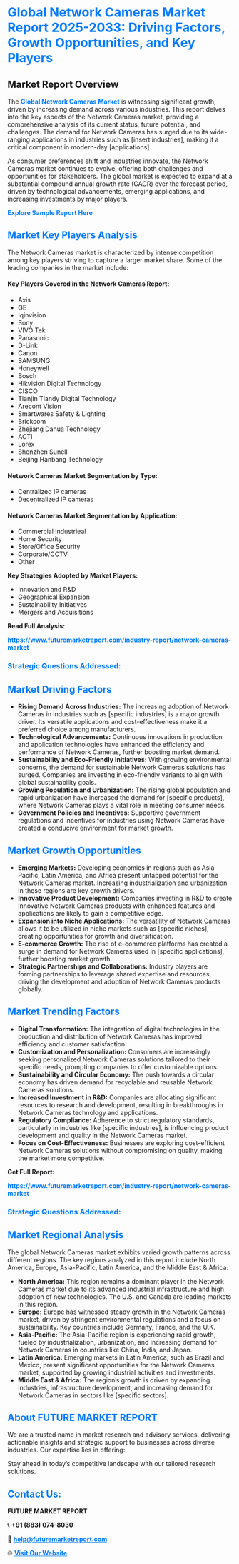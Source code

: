 <h1 style="color: #007BFF;">Global Network Cameras Market Report 2025-2033: Driving Factors, Growth Opportunities, and Key Players</h1>

<section id="overview">
<h2>Market Report Overview</h2>
<p>The <a href="https://www.futuremarketreport.com/industry-report/network-cameras-market" style="color: #007BFF; text-decoration: none;"><strong>Global Network Cameras Market</strong></a> is witnessing significant growth, driven by increasing demand across various industries. This report delves into the key aspects of the Network Cameras market, providing a comprehensive analysis of its current status, future potential, and challenges. The demand for Network Cameras has surged due to its wide-ranging applications in industries such as [insert industries], making it a critical component in modern-day [applications].</p>
<p>As consumer preferences shift and industries innovate, the Network Cameras market continues to evolve, offering both challenges and opportunities for stakeholders. The global market is expected to expand at a substantial compound annual growth rate (CAGR) over the forecast period, driven by technological advancements, emerging applications, and increasing investments by major players.</p>
</section>

<section id="overview">
<p><a href="https://www.futuremarketreport.com/request-sample/reportId=75596" style="color: #007BFF; text-decoration: none;"><strong>Explore Sample Report Here</strong></a></p>
</section>

<section id="key-players">
<h2 style="color: #007BFF;">Market Key Players Analysis</h2>
<p>The Network Cameras market is characterized by intense competition among key players striving to capture a larger market share. Some of the leading companies in the market include:</p>
<h4>Key Players Covered in the Network Cameras Report:</h4>
<ul><li>Axis</li><li>GE</li><li>Iqinvision</li><li>Sony</li><li>VIVO Tek</li><li>Panasonic</li><li>D-Link</li><li>Canon</li><li>SAMSUNG</li><li>Honeywell</li><li>Bosch</li><li>Hikvision Digital Technology</li><li>CISCO</li><li>Tianjin Tiandy Digital Technology</li><li>Arecont Vision</li><li>Smartwares Safety &amp; Lighting</li><li>Brickcom</li><li>Zhejiang Dahua Technology</li><li>ACTI</li><li>Lorex</li><li>Shenzhen Sunell</li><li>Beijing Hanbang Technology</li></ul>
<h4>Network Cameras Market Segmentation by Type:</h4>
<ul><li>Centralized IP cameras</li><li>Decentralized IP cameras</li></ul>

<h4>Network Cameras Market Segmentation by Application:</h4>
<ul><li>Commercial Industrieal</li><li>Home Security</li><li>Store/Office Security</li><li>Corporate/CCTV</li><li>Other</li></ul>
<p><strong>Key Strategies Adopted by Market Players:</strong></p>
<ul>
<li>Innovation and R&D</li>
<li>Geographical Expansion</li>
<li>Sustainability Initiatives</li>
<li>Mergers and Acquisitions</li>
</ul>
</section>

<section>
<p><strong>Read Full Analysis: </strong></p><a href="https://www.futuremarketreport.com/industry-report/network-cameras-market" style="color: #007BFF; text-decoration: none;"><strong>https://www.futuremarketreport.com/industry-report/network-cameras-market</strong></a>
<h3 style="color: #007BFF;">Strategic Questions Addressed:</h3>
</section>

<section id="driving-factors">
<h2 style="color: #007BFF;">Market Driving Factors</h2>
<ul>
<li><strong>Rising Demand Across Industries:</strong> The increasing adoption of Network Cameras in industries such as [specific industries] is a major growth driver. Its versatile applications and cost-effectiveness make it a preferred choice among manufacturers.</li>
<li><strong>Technological Advancements:</strong> Continuous innovations in production and application technologies have enhanced the efficiency and performance of Network Cameras, further boosting market demand.</li>
<li><strong>Sustainability and Eco-Friendly Initiatives:</strong> With growing environmental concerns, the demand for sustainable Network Cameras solutions has surged. Companies are investing in eco-friendly variants to align with global sustainability goals.</li>
<li><strong>Growing Population and Urbanization:</strong> The rising global population and rapid urbanization have increased the demand for [specific products], where Network Cameras plays a vital role in meeting consumer needs.</li>
<li><strong>Government Policies and Incentives:</strong> Supportive government regulations and incentives for industries using Network Cameras have created a conducive environment for market growth.</li>
</ul>
</section>

<section id="growth-opportunities">
<h2 style="color: #007BFF;">Market Growth Opportunities</h2>
<ul>
<li><strong>Emerging Markets:</strong> Developing economies in regions such as Asia-Pacific, Latin America, and Africa present untapped potential for the Network Cameras market. Increasing industrialization and urbanization in these regions are key growth drivers.</li>
<li><strong>Innovative Product Development:</strong> Companies investing in R&D to create innovative Network Cameras products with enhanced features and applications are likely to gain a competitive edge.</li>
<li><strong>Expansion into Niche Applications:</strong> The versatility of Network Cameras allows it to be utilized in niche markets such as [specific niches], creating opportunities for growth and diversification.</li>
<li><strong>E-commerce Growth:</strong> The rise of e-commerce platforms has created a surge in demand for Network Cameras used in [specific applications], further boosting market growth.</li>
<li><strong>Strategic Partnerships and Collaborations:</strong> Industry players are forming partnerships to leverage shared expertise and resources, driving the development and adoption of Network Cameras products globally.</li>
</ul>
</section>

<section id="trending-factors">
<h2 style="color: #007BFF;">Market Trending Factors</h2>
<ul>
<li><strong>Digital Transformation:</strong> The integration of digital technologies in the production and distribution of Network Cameras has improved efficiency and customer satisfaction.</li>
<li><strong>Customization and Personalization:</strong> Consumers are increasingly seeking personalized Network Cameras solutions tailored to their specific needs, prompting companies to offer customizable options.</li>
<li><strong>Sustainability and Circular Economy:</strong> The push towards a circular economy has driven demand for recyclable and reusable Network Cameras solutions.</li>
<li><strong>Increased Investment in R&D:</strong> Companies are allocating significant resources to research and development, resulting in breakthroughs in Network Cameras technology and applications.</li>
<li><strong>Regulatory Compliance:</strong> Adherence to strict regulatory standards, particularly in industries like [specific industries], is influencing product development and quality in the Network Cameras market.</li>
<li><strong>Focus on Cost-Effectiveness:</strong> Businesses are exploring cost-efficient Network Cameras solutions without compromising on quality, making the market more competitive.</li>
</ul>
</section>

<section>
<p><strong>Get Full Report: </strong></p><a href="https://www.futuremarketreport.com/industry-report/network-cameras-market" style="color: #007BFF; text-decoration: none;"><strong>https://www.futuremarketreport.com/industry-report/network-cameras-market</strong></a>
<h3 style="color: #007BFF;">Strategic Questions Addressed:</h3>
</section>


<section id="regional-analysis">
<h2 style="color: #007BFF;">Market Regional Analysis</h2>
<p>The global Network Cameras market exhibits varied growth patterns across different regions. The key regions analyzed in this report include North America, Europe, Asia-Pacific, Latin America, and the Middle East & Africa:</p>
<ul>
<li><strong>North America:</strong> This region remains a dominant player in the Network Cameras market due to its advanced industrial infrastructure and high adoption of new technologies. The U.S. and Canada are leading markets in this region.</li>
<li><strong>Europe:</strong> Europe has witnessed steady growth in the Network Cameras market, driven by stringent environmental regulations and a focus on sustainability. Key countries include Germany, France, and the U.K.</li>
<li><strong>Asia-Pacific:</strong> The Asia-Pacific region is experiencing rapid growth, fueled by industrialization, urbanization, and increasing demand for Network Cameras in countries like China, India, and Japan.</li>
<li><strong>Latin America:</strong> Emerging markets in Latin America, such as Brazil and Mexico, present significant opportunities for the Network Cameras market, supported by growing industrial activities and investments.</li>
<li><strong>Middle East & Africa:</strong> The region’s growth is driven by expanding industries, infrastructure development, and increasing demand for Network Cameras in sectors like [specific sectors].</li>
</ul>
</section>

<footer>
<h2 style="color: #007BFF;">About FUTURE MARKET REPORT</h2>
<p>We are a trusted name in market research and advisory services, delivering actionable insights and strategic support to businesses across diverse industries. Our expertise lies in offering:</p>

<p>Stay ahead in today’s competitive landscape with our tailored research solutions.</p>

<h2 style="color: #007BFF;">Contact Us:</h2>
<p><strong>FUTURE MARKET REPORT</strong></p>
<p>📞 <strong>+91 (883) 074-8030</strong></p>
<p>📧 <strong><a href="mailto:help@futuremarketreport.com" style="color: #007BFF;">help@futuremarketreport.com</a></strong></p>
<p>🌐 <strong><a href="https://www.futuremarketreport.com/" style="color: #007BFF;">Visit Our Website</a></strong></p>
</footer>